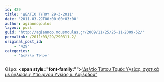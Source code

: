 ```yaml
---
id: 429
title: 'ΔΕΛΤΙΟ ΤΥΠΟΥ 29-3-2011'
date: '2011-03-29T00:00:00+03:00'
author: agiannopoulos
layout: post
guid: 'http://agiannop.mousmoulas.gr/2009/11/25/25-11-2009-52/'
permalink: /2011/03/29/290311-2/
original_post_id:
    - '429'
categories:
    - 'Δελτία Τύπου'
---
```


Θέμα: **<span style="font-family:""></span>**[“Δελτίο Τύπου Τομέα Υγείας, σχετικά με δηλώσεις Υπουργού Υγείας κ. Λοβέρδου” ](http://localhost:8000/wp-content/uploads/2009/11/29032011_dt_gia_diloseis_loverdou.pdf)